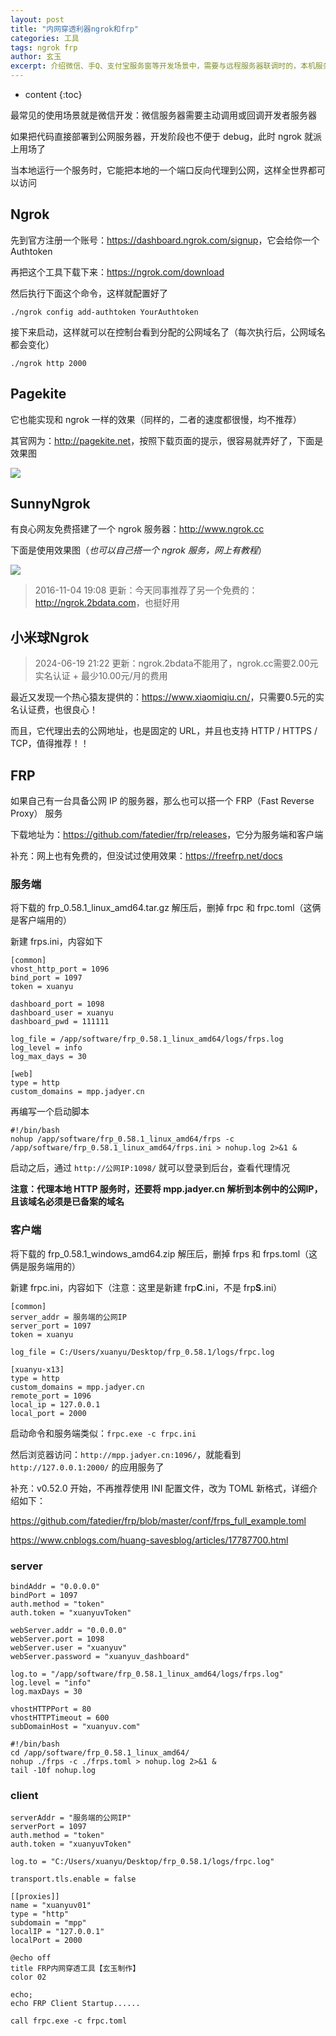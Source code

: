 ```yaml
---
layout: post
title: "内网穿透利器ngrok和frp"
categories: 工具
tags: ngrok frp
author: 玄玉
excerpt: 介绍微信、手Q、支付宝服务窗等开发场景中，需要与远程服务器联调时的，本机服务代理至互联网的工具。
---
```


* content
{:toc}


最常见的使用场景就是微信开发：微信服务器需要主动调用或回调开发者服务器

如果把代码直接部署到公网服务器，开发阶段也不便于 debug，此时 ngrok 就派上用场了

当本地运行一个服务时，它能把本地的一个端口反向代理到公网，这样全世界都可以访问

## Ngrok

先到官方注册一个账号：<https://dashboard.ngrok.com/signup>，它会给你一个 Authtoken

再把这个工具下载下来：<https://ngrok.com/download>

然后执行下面这个命令，这样就配置好了

```text
./ngrok config add-authtoken YourAuthtoken
```

接下来启动，这样就可以在控制台看到分配的公网域名了（每次执行后，公网域名都会变化）

```text
./ngrok http 2000
```

## Pagekite

它也能实现和 ngrok 一样的效果（同样的，二者的速度都很慢，均不推荐）

其官网为：<http://pagekite.net>，按照下载页面的提示，很容易就弄好了，下面是效果图

![](https://ae01.alicdn.com/kf/U6d92b228fecb449db4428bf3983d7b53r.png)

## SunnyNgrok

有良心网友免费搭建了一个 ngrok 服务器：<http://www.ngrok.cc>

下面是使用效果图（*也可以自己搭一个 ngrok 服务，网上有教程*）

![](https://ae01.alicdn.com/kf/Ua5d244ab18fd4ffd9773ef35fc511dben.png)

> 2016-11-04 19:08 更新：今天同事推荐了另一个免费的：<http://ngrok.2bdata.com>，也挺好用


## 小米球Ngrok

> 2024-06-19 21:22 更新：ngrok.2bdata不能用了，ngrok.cc需要2.00元实名认证 + 最少10.00元/月的费用

最近又发现一个热心猿友提供的：<https://www.xiaomiqiu.cn/>，只需要0.5元的实名认证费，也很良心！

而且，它代理出去的公网地址，也是固定的 URL，并且也支持 HTTP / HTTPS / TCP，值得推荐！！

## FRP

如果自己有一台具备公网 IP 的服务器，那么也可以搭一个 FRP（Fast Reverse Proxy） 服务

下载地址为：<https://github.com/fatedier/frp/releases>，它分为服务端和客户端

补充：网上也有免费的，但没试过使用效果：<https://freefrp.net/docs>

### 服务端

将下载的 frp_0.58.1_linux_amd64.tar.gz 解压后，删掉 frpc 和 frpc.toml（这俩是客户端用的）

新建 frps.ini，内容如下

```properties
[common]
vhost_http_port = 1096
bind_port = 1097
token = xuanyu

dashboard_port = 1098
dashboard_user = xuanyu
dashboard_pwd = 111111

log_file = /app/software/frp_0.58.1_linux_amd64/logs/frps.log
log_level = info
log_max_days = 30

[web]
type = http
custom_domains = mpp.jadyer.cn
```

再编写一个启动脚本

```shell
#!/bin/bash
nohup /app/software/frp_0.58.1_linux_amd64/frps -c /app/software/frp_0.58.1_linux_amd64/frps.ini > nohup.log 2>&1 &
```

启动之后，通过 `http://公网IP:1098/` 就可以登录到后台，查看代理情况

**注意：代理本地 HTTP 服务时，还要将 mpp.jadyer.cn 解析到本例中的公网IP，且该域名必须是已备案的域名**

### 客户端

将下载的 frp_0.58.1_windows_amd64.zip 解压后，删掉 frps 和 frps.toml（这俩是服务端用的）

新建 frpc.ini，内容如下（注意：这里是新建 frp**C**.ini，不是 frp**S**.ini）

```properties
[common]
server_addr = 服务端的公网IP
server_port = 1097
token = xuanyu

log_file = C:/Users/xuanyu/Desktop/frp_0.58.1/logs/frpc.log

[xuanyu-x13]
type = http
custom_domains = mpp.jadyer.cn
remote_port = 1096
local_ip = 127.0.0.1
local_port = 2000
```

启动命令和服务端类似：`frpc.exe -c frpc.ini`

然后浏览器访问：`http://mpp.jadyer.cn:1096/`，就能看到 `http://127.0.0.1:2000/` 的应用服务了

补充：v0.52.0 开始，不再推荐使用 INI 配置文件，改为 TOML 新格式，详细介绍如下：

<https://github.com/fatedier/frp/blob/master/conf/frps_full_example.toml>

<https://www.cnblogs.com/huang-savesblog/articles/17787700.html>

### server

```properties
bindAddr = "0.0.0.0"
bindPort = 1097
auth.method = "token"
auth.token = "xuanyuvToken"

webServer.addr = "0.0.0.0"
webServer.port = 1098
webServer.user = "xuanyuv"
webServer.password = "xuanyuv_dashboard"

log.to = "/app/software/frp_0.58.1_linux_amd64/logs/frps.log"
log.level = "info"
log.maxDays = 30

vhostHTTPPort = 80
vhostHTTPTimeout = 600
subDomainHost = "xuanyuv.com"
```

```shell
#!/bin/bash
cd /app/software/frp_0.58.1_linux_amd64/
nohup ./frps -c ./frps.toml > nohup.log 2>&1 &
tail -10f nohup.log
```

### client

```properties
serverAddr = "服务端的公网IP"
serverPort = 1097
auth.method = "token"
auth.token = "xuanyuvToken"

log.to = "C:/Users/xuanyu/Desktop/frp_0.58.1/logs/frpc.log"

transport.tls.enable = false

[[proxies]]
name = "xuanyuv01"
type = "http"
subdomain = "mpp"
localIP = "127.0.0.1"
localPort = 2000
```

```text
@echo off
title FRP内网穿透工具【玄玉制作】
color 02

echo;
echo FRP Client Startup......

call frpc.exe -c frpc.toml
```